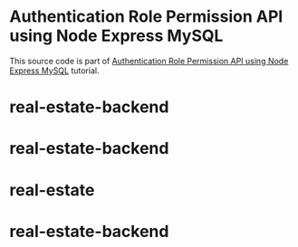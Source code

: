 # Authentication Role Permission API using Node Express MySQL

This source code is part of [Authentication Role Permission API using Node Express MySQL](https://www.djamware.com/post/6158fee27523f53fb5c1b2f4/authentication-role-permission-api-using-node-express-mysql) tutorial.
# real-estate-backend
# real-estate-backend
# real-estate
# real-estate-backend

